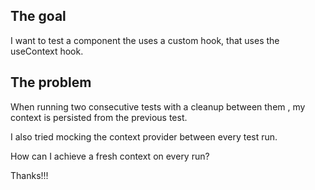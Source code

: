 ## The goal

I want to test a component the uses a custom hook, that uses the useContext hook.

## The problem

When running two consecutive tests with a cleanup between them , my context is persisted from the previous test.

I also tried mocking the context provider between every test run.

How can I achieve a fresh context on every run?

Thanks!!!
